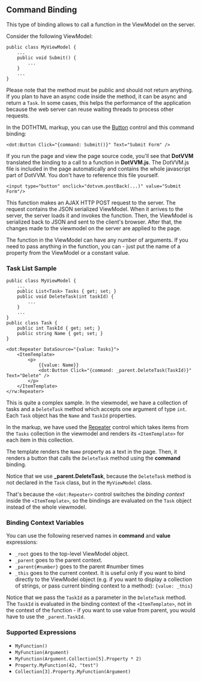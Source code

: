 ﻿## Command Binding

This type of binding allows to call a function in the ViewModel on the server.
 
Consider the following ViewModel:

```CSHARP
public class MyViewModel {
    ...
    public void Submit() {
        ...
    }
    ...
}
```

Please note that the method must be public and should not return anything. If you plan to have an async code inside the method, it can be async and return a `Task`.
In some cases, this helps the performance of the application because the web server can reuse waiting threads to process other requests.

In the DOTHTML markup, you can use the [Button](/docs/controls/builtin/Button) control and this command binding:

```DOTHTML
<dot:Button Click="{command: Submit()}" Text="Submit Form" />
```

If you run the page and view the page source code, you'll see that **DotVVM** translated the binding to a call to a function in **DotVVM.js**.
The DotVVM.js file is included in the page automatically and contains the whole javascript part of DotVVM. You don't have to reference this file yourself.

```DOTHTML
<input type="button" onclick="dotvvm.postBack(...)" value="Submit Form"/>
```

This function makes an AJAX HTTP POST request to the server. The request contains the JSON serialized ViewModel. 
When it arrives to the server, the server loads it and invokes the function. Then, the ViewModel is serialized back to JSON
and sent to the client's browser. After that, the changes made to the viewmodel on the server are applied to the page.

The function in the ViewModel can have any number of arguments. If you need to pass anything in the function, you can - just put the name of 
a property from the ViewModel or a constant value. 

### Task List Sample

```CSHARP
public class MyViewModel {
    ...
    public List<Task> Tasks { get; set; }
    public void DeleteTask(int taskId) {
        ...
    }
    ...
}
public class Task {
    public int TaskId { get; set; }
    public string Name { get; set; }
}
```

```DOTHTML
<dot:Repeater DataSource="{value: Tasks}">
    <ItemTemplate>
        <p>
            {{value: Name}}
            <dot:Button Click="{command: _parent.DeleteTask(TaskId)}" Text="Delete" />
        </p>
    </ItemTemplate>
</rw:Repeater>
```

This is quite a complex sample. In the viewmodel, we have a collection of tasks and a `DeleteTask` method which accepts one argument of type `int`. 
Each `Task` object has the `Name` and `TaskId` properties.

In the markup, we have used the [Repeater](/docs/controls/builtin/Repeater) control which takes items from the `Tasks` collection in the viewmodel 
and renders its `<ItemTemplate>` for each item in this collection.

The template renders the `Name` property as a text in the page. Then, it renders a button that calls the `DeleteTask` method using the **command** binding.

Notice that we use **_parent.DeleteTask**, because the `DeleteTask` method is not declared in the `Task` class, but in the `MyViewModel` class.
 
That's because the `<dot:Repeater>` control switches the _binding context_ inside the `<ItemTemplate>`, so the bindings are evaluated on the `Task` object  
instead of the whole viewmodel.
 
### Binding Context Variables
 
You can use the following reserved names in **command** and **value** expressions:
 
* `_root` goes to the top-level ViewModel object.
* `_parent` goes to the parent context.
* `_parent{#number}` goes to the parent #number times
* `_this` goes to the current context. It is useful only if you want to bind directly to the ViewModel object (e.g. if you want to 
display a collection of strings, or pass current binding context to a method): `{value: _this}`

Notice that we pass the `TaskId` as a parameter in the `DeleteTask` method. The `TaskId` is evaluated in the binding context of the `<ItemTemplate>`, 
not in the context of the function - if you want to use value from parent, you would have to use the `_parent.TaskId`.

### Supported Expressions

* `MyFunction()`
* `MyFunction(Argument)`
* `MyFunction(Argument.Collection[5].Property * 2)`
* `Property.MyFunction(42, "test")`
* `Collection[3].Property.MyFunction(Argument)`

